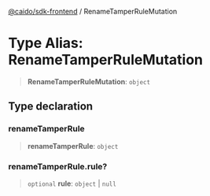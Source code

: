 [@caido/sdk-frontend](../index.md) / RenameTamperRuleMutation

# Type Alias: RenameTamperRuleMutation

> **RenameTamperRuleMutation**: `object`

## Type declaration

### renameTamperRule

> **renameTamperRule**: `object`

### renameTamperRule.rule?

> `optional` **rule**: `object` \| `null`
